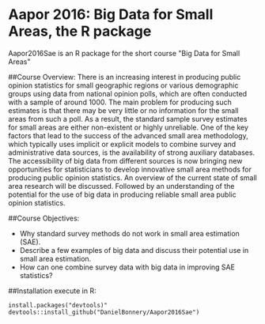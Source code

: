 # Aapor 2016: Big Data for Small Areas, the R package
Aapor2016Sae is an R package for the short course "Big Data for Small Areas"


##Course Overview:
There is an increasing interest in producing public opinion statistics for small geographic regions or various demographic groups using data from national opinion polls, which are often conducted with a sample of around 1000. The main problem for producing such estimates is that there may be very little or no information for the small areas from such a poll. As a result, the standard sample survey estimates for small areas are either non-existent or highly unreliable. One of the key factors that lead to the success of the advanced small area methodology, which typically uses implicit or explicit models to combine survey and administrative data sources, is the availability of strong auxiliary databases. The accessibility of big data from different sources is now bringing new opportunities for statisticians to develop innovative small area methods for producing public opinion statistics. An overview of the current state of small area research will be discussed. Followed by an understanding of the potential for the use of big data in producing reliable small area public opinion statistics.

##Course Objectives:
* Why standard survey methods do not work in small area estimation (SAE).
* Describe a few examples of big data and discuss their potential use in small area estimation.
* How can one combine survey data with big data in improving SAE statistics?

##Installation
execute in R:

```{R}
install.packages("devtools)"
devtools::install_github("DanielBonnery/Aapor2016Sae")
```


